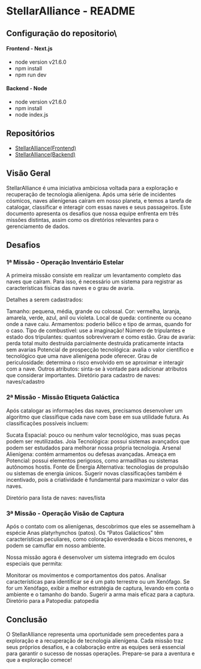 # StellarAlliance - README

## Configuração do repositorio\

#### Frontend - Next.js
- node version v21.6.0
- npm install
- npm run dev

#### Backend - Node
- node version v21.6.0
- npm install
- node index.js

## Repositórios
- [StellarAlliance(Frontend)](https://github.com/PatrickDniz/StellarAlliance)
- [StellarAlliance(Backend)](https://github.com/PatrickDniz/StellarAlliance-api)

## Visão Geral
StellarAlliance é uma iniciativa ambiciosa voltada para a exploração e recuperação de tecnologia alienígena. Após uma série de incidentes cósmicos, naves alienígenas caíram em nosso planeta, e temos a tarefa de catalogar, classificar e interagir com essas naves e seus passageiros. Este documento apresenta os desafios que nossa equipe enfrenta em três missões distintas, assim como os diretórios relevantes para o gerenciamento de dados.

## Desafios
### 1ª Missão - Operação Inventário Estelar
A primeira missão consiste em realizar um levantamento completo das naves que caíram. Para isso, é necessário um sistema para registrar as características físicas das naves e o grau de avaria.

Detalhes a serem cadastrados:

Tamanho: pequena, média, grande ou colossal.
Cor: vermelha, laranja, amarela, verde, azul, anil ou violeta.
Local de queda: continente ou oceano onde a nave caiu.
Armamentos: poderio bélico e tipo de armas, quando for o caso.
Tipo de combustível: use a imaginação!
Número de tripulantes e estado dos tripulantes: quantos sobreviveram e como estão.
Grau de avaria:
perda total
muito destruída
parcialmente destruída
praticamente intacta
sem avarias
Potencial de prospecção tecnológica: avalia o valor científico e tecnológico que uma nave alienígena pode oferecer.
Grau de periculosidade: determina o risco envolvido em se aproximar e interagir com a nave.
Outros atributos: sinta-se à vontade para adicionar atributos que considerar importantes.
Diretório para cadastro de naves: naves/cadastro

### 2ª Missão - Missão Etiqueta Galáctica
Após catalogar as informações das naves, precisamos desenvolver um algoritmo que classifique cada nave com base em sua utilidade futura. As classificações possíveis incluem:

Sucata Espacial: pouco ou nenhum valor tecnológico, mas suas peças podem ser reutilizadas.
Joia Tecnológica: possui sistemas avançados que podem ser estudados para melhorar nossa própria tecnologia.
Arsenal Alienígena: contém armamentos ou defesas avançadas.
Ameaça em Potencial: possui elementos perigosos, como armadilhas ou sistemas autônomos hostis.
Fonte de Energia Alternativa: tecnologias de propulsão ou sistemas de energia únicos.
Sugerir novas classificações também é incentivado, pois a criatividade é fundamental para maximizar o valor das naves.

Diretório para lista de naves: naves/lista

### 3ª Missão - Operação Visão de Captura
Após o contato com os alienígenas, descobrimos que eles se assemelham à espécie Anas platyrhynchos (patos). Os “Patos Galácticos” têm características peculiares, como coloração esverdeada e bicos menores, e podem se camuflar em nosso ambiente.

Nossa missão agora é desenvolver um sistema integrado em óculos especiais que permita:

Monitorar os movimentos e comportamentos dos patos.
Analisar características para identificar se é um pato terrestre ou um Xenófago.
Se for um Xenófago, exibir a melhor estratégia de captura, levando em conta o ambiente e o tamanho do bando.
Sugerir a arma mais eficaz para a captura.
Diretório para a Patopedia: patopedia

## Conclusão
O StellarAlliance representa uma oportunidade sem precedentes para a exploração e a recuperação de tecnologia alienígena. Cada missão traz seus próprios desafios, e a colaboração entre as equipes será essencial para garantir o sucesso de nossas operações. Prepare-se para a aventura e que a exploração comece!